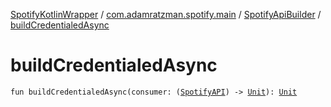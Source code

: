 [SpotifyKotlinWrapper](../../index.md) / [com.adamratzman.spotify.main](../index.md) / [SpotifyApiBuilder](index.md) / [buildCredentialedAsync](./build-credentialed-async.md)

# buildCredentialedAsync

`fun buildCredentialedAsync(consumer: (`[`SpotifyAPI`](../-spotify-a-p-i/index.md)`) -> `[`Unit`](https://kotlinlang.org/api/latest/jvm/stdlib/kotlin/-unit/index.html)`): `[`Unit`](https://kotlinlang.org/api/latest/jvm/stdlib/kotlin/-unit/index.html)